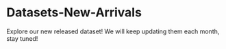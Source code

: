 # Datasets-New-Arrivals
Explore our new released dataset! We will keep updating them each month, stay tuned!
